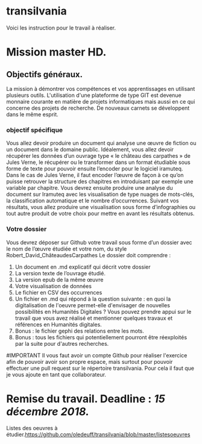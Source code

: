 # transilvania
Voici les instruction pour le travail à réaliser. <!--  consignes-->

# Mission master HD.
## Objectifs généraux.
La mission à démontrer vos compétences et vos apprentissages en utilisant plusieurs outils.
L'utilisation d'une plateforme de type GIT est devenue monnaire courante en matière de projets informatiques mais aussi en ce qui concerne des projets de recherche.
De nouveaux carnets se développent dans le même esprit.

### objectif spécifique
Vous allez devoir produire un document qui analyse une œuvre de fiction ou un document dans le domaine public.
Idéalement, vous allez devoir récupérer les données d’un ouvrage type « le château des carpathes » de Jules Verne, le récupérer ou le transformer dans un format étudiable sous forme de texte pour pouvoir ensuite l’encoder pour le logiciel iramuteq.
Dans le cas de Jules Verne, il faut encoder l’œuvre de façon à ce qu’on puisse retrouver la structure des chapitres en introduisant par exemple une variable par chapitre.
Vous devrez ensuite produire une analyse du document sur Iramuteq avec les visualisation de type nuages de mots-clés, la classification automatique et le nombre d’occurrences.
Suivant vos résultats, vous allez produire une visualisation sous forme d’infographies ou tout autre produit de votre choix pour mettre en avant les résultats obtenus.
### Votre dossier
Vous devrez déposer sur Github votre travail sous forme d’un dossier avec le nom de l’œuvre étudiée et votre nom, du style Robert_David_ChâteaudesCarpathes
Le dossier doit comprendre :
1. Un document en .md explicatif qui décrit votre dossier
2. La version texte de l’ouvrage étudié.
3. La version epub de la même œuvre
4. Votre visualisation de données
5. Le fichier en CSV des occurrences
6. Un fichier en .md qui répond à la question suivante : en quoi la digitalisation de l'oeuvre permet-elle d'envisager de nouvelles possibilités en Humanités Digitales ? Vous pouvez prendre appui sur le travail que vous avez réalisé et mentionner quelques travaux et références en Humanités digitales.
7. Bonus : le fichier gephi des relations entre les mots.
8. Bonus : tous les fichiers qui potentiellement pourront être réexploités par la suite pour d'autres recherches.

#IMPORTANT Il vous faut avoir un compte Github pour réaliser l'exercice afin de pouvoir avoir son propre espace, mais surtout pour pouvoir effectuer une pull request sur le répertoire transilvania. Pour cela il faut que je vous ajoute en tant que collaborateur.

# Remise du travail. Deadline : *15 décembre 2018.*

Listes des oeuvres à étudier.https://github.com/oledeuff/transilvania/blob/master/listesoeuvres
